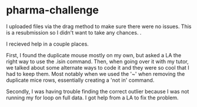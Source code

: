 # pharma-challenge

I uploaded files via the drag method to make sure there were no issues. This is a resubmission so I didn't want to take any chances. .

I recieved help in a couple places.

First, I found the duplicate mouse mostly on my own, but asked a LA the right way to use the .isin command. Then, when going over it with my tutor, we talked about some alternate ways to code it and they were so cool that I had to keep them. Most notably when we used the '~' when removing the duplicate mice rows, essentially creating a 'not in' command.

Secondly, I was having trouble finding the correct outlier because I was not running my for loop on full data. I got help from a LA to fix the problem.
